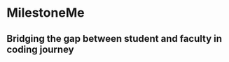 <h1ml>
  <body>
    <h1>MilestoneMe</h1>
    <h2>Bridging the gap between student and faculty in coding journey</h2>
  </body>
</html>
